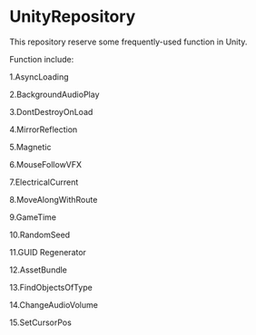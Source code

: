 # UnityRepository

This repository reserve some frequently-used function in Unity.

Function include:

1.AsyncLoading

2.BackgroundAudioPlay

3.DontDestroyOnLoad

4.MirrorReflection

5.Magnetic

6.MouseFollowVFX

7.ElectricalCurrent

8.MoveAlongWithRoute

9.GameTime

10.RandomSeed

11.GUID Regenerator

12.AssetBundle

13.FindObjectsOfType

14.ChangeAudioVolume

15.SetCursorPos
